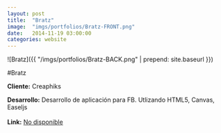 ```yaml
---
layout:	post
title:	"Bratz"
image:	"imgs/portfolios/Bratz-FRONT.png"
date:   2014-11-19 03:00:00
categories: website
---
```

![Bratz]({{ "/imgs/portfolios/Bratz-BACK.png" | prepend: site.baseurl }})

#Bratz

**Cliente:** Creaphiks

**Desarrollo:** Desarrollo de aplicación para FB. Utlizando HTML5, Canvas, Easeljs
<br><br>
**Link:**
<a class="link" href="" target="blank"> No disponible</a>